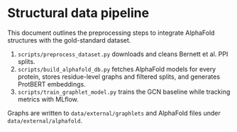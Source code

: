 # Structural data pipeline

This document outlines the preprocessing steps to integrate AlphaFold structures with the gold-standard dataset.

1. `scripts/preprocess_dataset.py` downloads and cleans Bernett et al. PPI splits.
2. `scripts/build_alphafold_db.py` fetches AlphaFold models for every protein, stores residue-level graphs and filtered splits, and generates ProtBERT embeddings.
3. `scripts/train_graphlet_model.py` trains the GCN baseline while tracking metrics with MLflow.

Graphs are written to `data/external/graphlets` and AlphaFold files under `data/external/alphafold`.
